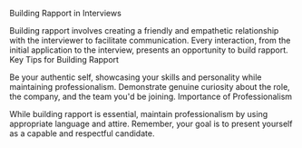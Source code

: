 Building Rapport in Interviews

Building rapport involves creating a friendly and empathetic relationship with the interviewer to facilitate communication.
Every interaction, from the initial application to the interview, presents an opportunity to build rapport.
Key Tips for Building Rapport

Be your authentic self, showcasing your skills and personality while maintaining professionalism.
Demonstrate genuine curiosity about the role, the company, and the team you'd be joining.
Importance of Professionalism

While building rapport is essential, maintain professionalism by using appropriate language and attire.
Remember, your goal is to present yourself as a capable and respectful candidate.